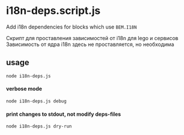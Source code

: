 # i18n-deps.script.js
Add i18n dependencies for blocks which use `BEM.I18N`

Скрипт для проставления зависимостей от i18n для lego и сервисов
Зависимость от ядра i18n здесь не проставляется, но необходима

## usage
`node i18n-deps.js`

#### verbose mode
`node i18n-deps.js debug`

#### print changes to stdout, not modify deps-files
`node i18n-deps.js dry-run`
